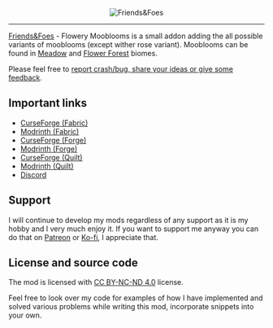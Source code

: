 <p align="center">
    <img src="https://github.com/Faboslav/friends-and-foes/blob/master/.github/assets/logo/logo.jpg?raw=true" title="Friends&Foes" alt="Friends&Foes">
</p>

---

[Friends&Foes] - Flowery Mooblooms is a small addon adding the all possible variants of mooblooms (except wither rose variant). Mooblooms can be found in [Meadow] and [Flower Forest] biomes.

Please feel free to [report crash/bug, share your ideas or give some feedback].

## Important links

- [CurseForge (Fabric)]
- [Modrinth (Fabric)]
- [CurseForge (Forge)]
- [Modrinth (Forge)]
- [CurseForge (Quilt)]
- [Modrinth (Quilt)]
- [Discord]

## Support

I will continue to develop my mods regardless of any support as it is my hobby and I very much enjoy it. If you want to support me anyway you can
do that on [Patreon] or [Ko-fi], I appreciate that.

## License and source code

The mod is licensed with [CC BY-NC-ND 4.0] license.

Feel free to look over my code for examples of how I have implemented and solved various problems while writing this
mod, incorporate snippets into your own.

[Friends&Foes]: https://github.com/Faboslav/friends-and-foes

[Meadow]: https://minecraft.fandom.com/wiki/Mountains#Meadow

[Flower Forest]: https://minecraft.fandom.com/wiki/Forest#Flower_forest

[report crash/bug, share your ideas or give some feedback]: https://github.com/Faboslav/friends-and-foes-flowery-mooblooms/issues/new/choose

[CurseForge (Fabric)]: https://www.curseforge.com/minecraft/mc-mods/friends-and-foes-flowery-mooblooms-fabric

[Modrinth (Fabric)]: https://modrinth.com/mod/friends-and-foes-flowery-mooblooms-fabric

[CurseForge (Forge)]: https://www.curseforge.com/minecraft/mc-mods/friends-and-foes-flowery-mooblooms-forge

[Modrinth (Forge)]: https://modrinth.com/mod/friends-and-foes-flowery-mooblooms-forge

[CurseForge (Quilt)]: https://www.curseforge.com/minecraft/mc-mods/friends-and-foes-flowery-mooblooms-quilt

[Modrinth (Quilt)]: https://modrinth.com/mod/friends-and-foes-flowery-mooblooms-quilt

[Discord]: https://discord.com/invite/QGwFvvMQCn

[Patreon]: https://www.patreon.com/Faboslav

[Ko-fi]: https://ko-fi.com/faboslav

[CC BY-NC-ND 4.0]: https://github.com/Faboslav/friends-and-foes-flowery-mooblooms/blob/master/LICENSE.txt